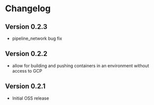 # Changelog #

## Version 0.2.3 ##
* pipeline_network bug fix

## Version 0.2.2 ##
* allow for building and pushing containers in an environment without access to GCP  

## Version 0.2.1 ##
* Initial OSS release